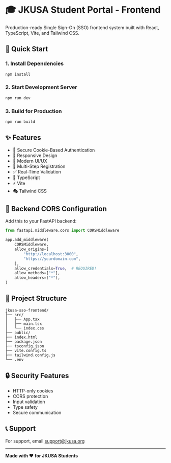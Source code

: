 # 🎓 JKUSA Student Portal - Frontend

Production-ready Single Sign-On (SSO) frontend system built with React, TypeScript, Vite, and Tailwind CSS.

## 🚀 Quick Start

### 1. Install Dependencies
```bash
npm install
```

### 2. Start Development Server
```bash
npm run dev
```

### 3. Build for Production
```bash
npm run build
```

## ✨ Features

- 🔐 Secure Cookie-Based Authentication
- 📱 Responsive Design
- 🎨 Modern UI/UX
- 🔄 Multi-Step Registration
- ✅ Real-Time Validation
- 🚀 TypeScript
- ⚡ Vite
- 🎭 Tailwind CSS

## 🔧 Backend CORS Configuration

Add this to your FastAPI backend:

```python
from fastapi.middleware.cors import CORSMiddleware

app.add_middleware(
    CORSMiddleware,
    allow_origins=[
        "http://localhost:3000",
        "https://yourdomain.com",
    ],
    allow_credentials=True,  # REQUIRED!
    allow_methods=["*"],
    allow_headers=["*"],
)
```

## 📁 Project Structure

```
jkusa-sso-frontend/
├── src/
│   ├── App.tsx
│   ├── main.tsx
│   └── index.css
├── public/
├── index.html
├── package.json
├── tsconfig.json
├── vite.config.ts
├── tailwind.config.js
└── .env
```

## 🔒 Security Features

- HTTP-only cookies
- CORS protection
- Input validation
- Type safety
- Secure communication

## 📞 Support

For support, email support@jkusa.org

---

**Made with ❤️ for JKUSA Students**